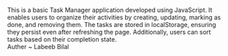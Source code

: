 This is a basic Task Manager application developed using JavaScript. It enables users to organize their activities by creating, updating, marking as done, and removing them. The tasks are stored in localStorage, ensuring they persist even after refreshing the page. Additionally, users can sort tasks based on their completion state.<br/>
Auther ~ Labeeb Bilal
